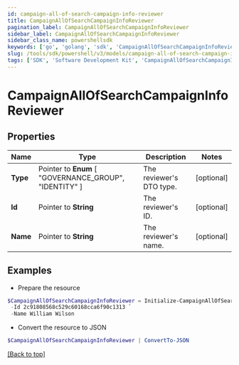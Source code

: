 ```yaml
---
id: campaign-all-of-search-campaign-info-reviewer
title: CampaignAllOfSearchCampaignInfoReviewer
pagination_label: CampaignAllOfSearchCampaignInfoReviewer
sidebar_label: CampaignAllOfSearchCampaignInfoReviewer
sidebar_class_name: powershellsdk
keywords: ['go', 'golang', 'sdk', 'CampaignAllOfSearchCampaignInfoReviewer'] 
slug: /tools/sdk/powershell/v3/models/campaign-all-of-search-campaign-info-reviewer
tags: ['SDK', 'Software Development Kit', 'CampaignAllOfSearchCampaignInfoReviewer']
---
```



# CampaignAllOfSearchCampaignInfoReviewer

## Properties

Name | Type | Description | Notes
------------ | ------------- | ------------- | -------------
**Type** |  Pointer to  **Enum** [  "GOVERNANCE_GROUP",    "IDENTITY" ] | The reviewer&#39;s DTO type. | [optional] 
**Id** |  Pointer to **String** | The reviewer&#39;s ID. | [optional] 
**Name** |  Pointer to **String** | The reviewer&#39;s name. | [optional] 

## Examples

- Prepare the resource
```powershell
$CampaignAllOfSearchCampaignInfoReviewer = Initialize-CampaignAllOfSearchCampaignInfoReviewer  -Type IDENTITY `
 -Id 2c91808568c529c60168cca6f90c1313 `
 -Name William Wilson
```

- Convert the resource to JSON
```powershell
$CampaignAllOfSearchCampaignInfoReviewer | ConvertTo-JSON
```


[[Back to top]](#) 

